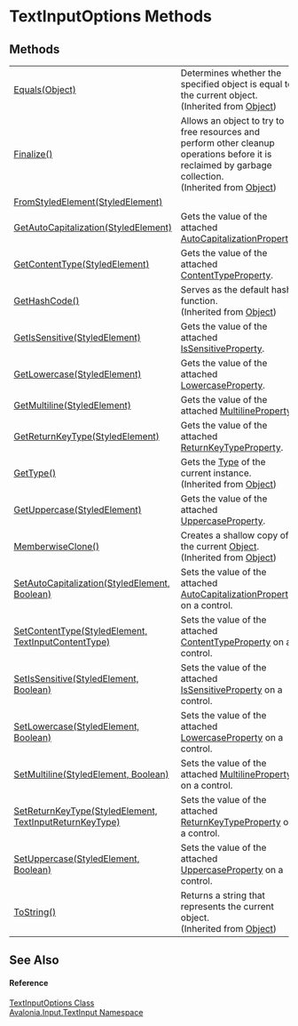 # TextInputOptions Methods




## Methods
<table>
<tr>
<td><a href="https://learn.microsoft.com/dotnet/api/system.object.equals#system-object-equals(system-object)" target="_blank" rel="noopener noreferrer">Equals(Object)</a></td>
<td>Determines whether the specified object is equal to the current object.<br />(Inherited from <a href="https://learn.microsoft.com/dotnet/api/system.object" target="_blank" rel="noopener noreferrer">Object</a>)</td>
</tr>
<tr>
<td><a href="https://learn.microsoft.com/dotnet/api/system.object.finalize" target="_blank" rel="noopener noreferrer">Finalize()</a></td>
<td>Allows an object to try to free resources and perform other cleanup operations before it is reclaimed by garbage collection.<br />(Inherited from <a href="https://learn.microsoft.com/dotnet/api/system.object" target="_blank" rel="noopener noreferrer">Object</a>)</td>
</tr>
<tr>
<td><a href="M_Avalonia_Input_TextInput_TextInputOptions_FromStyledElement">FromStyledElement(StyledElement)</a></td>
<td> </td>
</tr>
<tr>
<td><a href="M_Avalonia_Input_TextInput_TextInputOptions_GetAutoCapitalization">GetAutoCapitalization(StyledElement)</a></td>
<td>Gets the value of the attached <a href="F_Avalonia_Input_TextInput_TextInputOptions_AutoCapitalizationProperty">AutoCapitalizationProperty</a>.</td>
</tr>
<tr>
<td><a href="M_Avalonia_Input_TextInput_TextInputOptions_GetContentType">GetContentType(StyledElement)</a></td>
<td>Gets the value of the attached <a href="F_Avalonia_Input_TextInput_TextInputOptions_ContentTypeProperty">ContentTypeProperty</a>.</td>
</tr>
<tr>
<td><a href="https://learn.microsoft.com/dotnet/api/system.object.gethashcode" target="_blank" rel="noopener noreferrer">GetHashCode()</a></td>
<td>Serves as the default hash function.<br />(Inherited from <a href="https://learn.microsoft.com/dotnet/api/system.object" target="_blank" rel="noopener noreferrer">Object</a>)</td>
</tr>
<tr>
<td><a href="M_Avalonia_Input_TextInput_TextInputOptions_GetIsSensitive">GetIsSensitive(StyledElement)</a></td>
<td>Gets the value of the attached <a href="F_Avalonia_Input_TextInput_TextInputOptions_IsSensitiveProperty">IsSensitiveProperty</a>.</td>
</tr>
<tr>
<td><a href="M_Avalonia_Input_TextInput_TextInputOptions_GetLowercase">GetLowercase(StyledElement)</a></td>
<td>Gets the value of the attached <a href="F_Avalonia_Input_TextInput_TextInputOptions_LowercaseProperty">LowercaseProperty</a>.</td>
</tr>
<tr>
<td><a href="M_Avalonia_Input_TextInput_TextInputOptions_GetMultiline">GetMultiline(StyledElement)</a></td>
<td>Gets the value of the attached <a href="F_Avalonia_Input_TextInput_TextInputOptions_MultilineProperty">MultilineProperty</a>.</td>
</tr>
<tr>
<td><a href="M_Avalonia_Input_TextInput_TextInputOptions_GetReturnKeyType">GetReturnKeyType(StyledElement)</a></td>
<td>Gets the value of the attached <a href="F_Avalonia_Input_TextInput_TextInputOptions_ReturnKeyTypeProperty">ReturnKeyTypeProperty</a>.</td>
</tr>
<tr>
<td><a href="https://learn.microsoft.com/dotnet/api/system.object.gettype" target="_blank" rel="noopener noreferrer">GetType()</a></td>
<td>Gets the <a href="https://learn.microsoft.com/dotnet/api/system.type" target="_blank" rel="noopener noreferrer">Type</a> of the current instance.<br />(Inherited from <a href="https://learn.microsoft.com/dotnet/api/system.object" target="_blank" rel="noopener noreferrer">Object</a>)</td>
</tr>
<tr>
<td><a href="M_Avalonia_Input_TextInput_TextInputOptions_GetUppercase">GetUppercase(StyledElement)</a></td>
<td>Gets the value of the attached <a href="F_Avalonia_Input_TextInput_TextInputOptions_UppercaseProperty">UppercaseProperty</a>.</td>
</tr>
<tr>
<td><a href="https://learn.microsoft.com/dotnet/api/system.object.memberwiseclone" target="_blank" rel="noopener noreferrer">MemberwiseClone()</a></td>
<td>Creates a shallow copy of the current <a href="https://learn.microsoft.com/dotnet/api/system.object" target="_blank" rel="noopener noreferrer">Object</a>.<br />(Inherited from <a href="https://learn.microsoft.com/dotnet/api/system.object" target="_blank" rel="noopener noreferrer">Object</a>)</td>
</tr>
<tr>
<td><a href="M_Avalonia_Input_TextInput_TextInputOptions_SetAutoCapitalization">SetAutoCapitalization(StyledElement, Boolean)</a></td>
<td>Sets the value of the attached <a href="F_Avalonia_Input_TextInput_TextInputOptions_AutoCapitalizationProperty">AutoCapitalizationProperty</a> on a control.</td>
</tr>
<tr>
<td><a href="M_Avalonia_Input_TextInput_TextInputOptions_SetContentType">SetContentType(StyledElement, TextInputContentType)</a></td>
<td>Sets the value of the attached <a href="F_Avalonia_Input_TextInput_TextInputOptions_ContentTypeProperty">ContentTypeProperty</a> on a control.</td>
</tr>
<tr>
<td><a href="M_Avalonia_Input_TextInput_TextInputOptions_SetIsSensitive">SetIsSensitive(StyledElement, Boolean)</a></td>
<td>Sets the value of the attached <a href="F_Avalonia_Input_TextInput_TextInputOptions_IsSensitiveProperty">IsSensitiveProperty</a> on a control.</td>
</tr>
<tr>
<td><a href="M_Avalonia_Input_TextInput_TextInputOptions_SetLowercase">SetLowercase(StyledElement, Boolean)</a></td>
<td>Sets the value of the attached <a href="F_Avalonia_Input_TextInput_TextInputOptions_LowercaseProperty">LowercaseProperty</a> on a control.</td>
</tr>
<tr>
<td><a href="M_Avalonia_Input_TextInput_TextInputOptions_SetMultiline">SetMultiline(StyledElement, Boolean)</a></td>
<td>Sets the value of the attached <a href="F_Avalonia_Input_TextInput_TextInputOptions_MultilineProperty">MultilineProperty</a> on a control.</td>
</tr>
<tr>
<td><a href="M_Avalonia_Input_TextInput_TextInputOptions_SetReturnKeyType">SetReturnKeyType(StyledElement, TextInputReturnKeyType)</a></td>
<td>Sets the value of the attached <a href="F_Avalonia_Input_TextInput_TextInputOptions_ReturnKeyTypeProperty">ReturnKeyTypeProperty</a> on a control.</td>
</tr>
<tr>
<td><a href="M_Avalonia_Input_TextInput_TextInputOptions_SetUppercase">SetUppercase(StyledElement, Boolean)</a></td>
<td>Sets the value of the attached <a href="F_Avalonia_Input_TextInput_TextInputOptions_UppercaseProperty">UppercaseProperty</a> on a control.</td>
</tr>
<tr>
<td><a href="https://learn.microsoft.com/dotnet/api/system.object.tostring" target="_blank" rel="noopener noreferrer">ToString()</a></td>
<td>Returns a string that represents the current object.<br />(Inherited from <a href="https://learn.microsoft.com/dotnet/api/system.object" target="_blank" rel="noopener noreferrer">Object</a>)</td>
</tr>
</table>

## See Also


#### Reference
<a href="T_Avalonia_Input_TextInput_TextInputOptions">TextInputOptions Class</a>  
<a href="N_Avalonia_Input_TextInput">Avalonia.Input.TextInput Namespace</a>  
